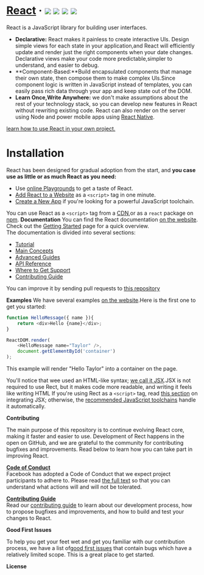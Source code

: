 # [React](https://reactjs.org/) · ![](https://camo.githubusercontent.com/890acbdcb87868b382af9a4b1fac507b9659d9bf/68747470733a2f2f696d672e736869656c64732e696f2f62616467652f6c6963656e73652d4d49542d626c75652e737667) ![](https://camo.githubusercontent.com/ecb8a503e646dc22ccb59b73ba287c5229580f49/68747470733a2f2f696d672e736869656c64732e696f2f6e706d2f762f72656163742e7376673f7374796c653d666c6174) ![](https://camo.githubusercontent.com/bfd84ed5d0e5c8d97aea6d7a83aed84ba1a0b191/68747470733a2f2f636972636c6563692e636f6d2f67682f66616365626f6f6b2f72656163742e7376673f7374796c653d736869656c6426636972636c652d746f6b656e3d3a636972636c652d746f6b656e) ![](https://camo.githubusercontent.com/d4e0f63e9613ee474a7dfdc23c240b9795712c96/68747470733a2f2f696d672e736869656c64732e696f2f62616467652f5052732d77656c636f6d652d627269676874677265656e2e737667)
React is a JavaScript  library for building user interfaces.  
* **Declarative:** React makes it painless to create interactive Uls.  Design simple views for each state in your application,and React will efficiently update and render just the right components when your date changes. Declarative views make your code more predictable,simpler to understand, and easier to debug.  
* **Component-Based:**Build encapsulated components that manage their own state, then compose them to make complex  Uls.Since component logic is written in JavaScript instead of templates, you can easily pass rich data through your app and keep state out of the DOM.  
* **Learn Once,Write Anywhere:** we don't make assumptions about the rest of your technology stack, so you can develop new features in React without rewriting existing code. React can also render on the server using Node and power mobile apps using  [React Native](https://reactnative.dev/).     

[learn how to use React in your own project.](https://reactjs.org/docs/getting-started.html)  
# Installation
React has been designed for gradual adoption from the start, and **you case use as little or as much React as you need:**  
  *  Use [online Playgrounds](https://reactjs.org/docs/getting-started.html#online-playgrounds) to get a taste of React.
* [Add React to a Website](https://reactjs.org/docs/add-react-to-a-website.html) as a `<script>` tag in one minute.  
*  [Create a New App](https://reactjs.org/docs/create-a-new-react-app.html) if you're looking for a powerful JavaScript toolchain. 

You can use React as a `<script>` tag from a [CDN](https://reactjs.org/docs/cdn-links.html),or as a `react` package on [npm](https://www.npmjs.com/package/react).
**Documentation**
You can find the React documentation [on the website](https://reactjs.org/docs).  
Check out the [Getting Started](https://reactjs.org/docs/getting-started.html) page for a quick overview.  
The documentation is divided into several sections:   
* [Tutorial](https://reactjs.org/tutorial/tutorial.html)  
* [Main Concepts](https://reactjs.org/docs/hello-world.html)
* [Advanced Guides](https://reactjs.org/docs/react-api.html)
* [API Reference](https://reactjs.org/docs/react-api.html)
* [Where to Get Support](https://reactjs.org/community/support.html)
* [Contributing Guide](https://reactjs.org/docs/how-to-contribute.html)   

You can improve it by sending pull requests to [this repository](https://github.com/reactjs/reactjs.org)   

**Examples**
We have several examples [on the website](https://reactjs.org/).Here is the first one to get you started:  
```js
function HelloMessage({ name }){
    return <div>Hello {name}</div>;
}

ReactDOM.render(
    <HelloMessage name="Taylor" />,
    document.getElementById('container')
);
```
This example will render  "Hello Taylor" into a container on the page.

You'll notice that wee used an HTML-like syntax; [we call it JSX](https://reactjs.org/docs/introducing-jsx.html).JSX is not required to use Rect, but it makes code more readable, and writing it feels like writing HTML If you're using Rect as a `<script>` tag, read [this section](https://reactjs.org/docs/add-react-to-a-website.html#optional-try-react-with-jsx) on integrating JSX; otherwise, the [recommended JavaScript toolchains](https://reactjs.org/docs/create-a-new-react-app.html) handle it automatically.

**Contributing**

The main purpose of this repository is to continue evolving React core, making it faster and easier to use. Development of Rect happens in the open on GitHub, and we are grateful to the community for contributing bugfixes and improvements. Read below to learn  how you can take part in improving React.

**[Code of Conduct](https://code.fb.com/codeofconduct)**   
Facebook has adopted a Code of Conduct that we expect project participants to adhere to. Please read [the full text](https://code.fb.com/codeofconduct) so that you can understand what actions will and will not be tolerated.    

**[Contributing Guide](https://reactjs.org/contributing/how-to-contribute.html)**   
Read our [contributing guide](https://reactjs.org/contributing/how-to-contribute.html) to learn about our development process, how to propose bugfixes and improvements, and how to build and test your changes to React.

**Good First Issues**

To help you get your feet wet and get you familiar with our contribution process, we have a list of[good first issues](https://github.com/facebook/react/labels/good%20first%20issue) that contain bugs which have a relatively limited scope. This is a great place to get started.

**License**
